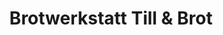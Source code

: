 ---
title: "Brotwerkstatt Till & Brot"
url: /freiburg-im-breisgau/brotwerkstatt-till-und-brot/
shop: Bäckerei
---